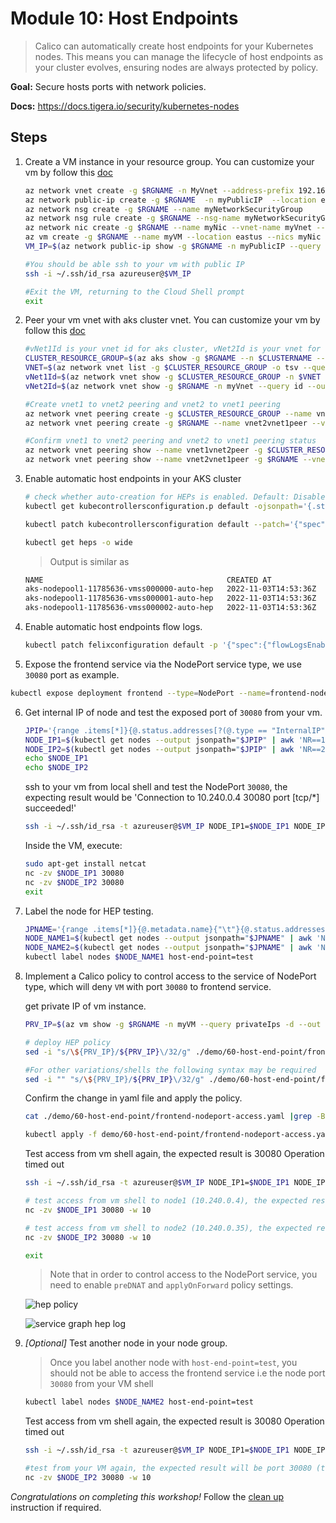 # Module 10: Host Endpoints

>Calico can automatically create host endpoints for your Kubernetes nodes. This means you can manage the lifecycle of host endpoints as your cluster evolves, ensuring nodes are always protected by policy.

**Goal:** Secure hosts ports with network policies.

**Docs:** https://docs.tigera.io/security/kubernetes-nodes


## Steps
1. Create a VM instance in your resource group. You can customize your vm by follow this [doc](https://docs.microsoft.com/en-us/azure/virtual-machines/linux/create-cli-complete)
   ```bash
   az network vnet create -g $RGNAME -n MyVnet --address-prefix 192.168.0.0/16 --subnet-name MySubnet --subnet-prefix 192.168.1.0/24 --location eastus
   az network public-ip create -g $RGNAME  -n myPublicIP  --location eastus 
   az network nsg create -g $RGNAME --name myNetworkSecurityGroup
   az network nsg rule create -g $RGNAME --nsg-name myNetworkSecurityGroup --name AllowRuleSSH --protocol tcp --priority 1000 --destination-port-range 22 --access allow
   az network nic create -g $RGNAME --name myNic --vnet-name myVnet --subnet mySubnet --public-ip-address myPublicIP --network-security-group myNetworkSecurityGroup
   az vm create -g $RGNAME --name myVM --location eastus --nics myNic --image UbuntuLTS --admin-username azureuser --generate-ssh-keys
   VM_IP=$(az network public-ip show -g $RGNAME -n myPublicIP --query ipAddress -o tsv)

   ```
   
   ```bash
   #You should be able ssh to your vm with public IP
   ssh -i ~/.ssh/id_rsa azureuser@$VM_IP
   ```
   ```bash
   #Exit the VM, returning to the Cloud Shell prompt
   exit
   ```

2. Peer your vm vnet with aks cluster vnet. You can customize your vm by follow this [doc](https://docs.microsoft.com/en-us/azure/virtual-network/tutorial-connect-virtual-networks-cli)


   ```bash
   #vNet1Id is your vnet id for aks cluster, vNet2Id is your vnet for VM.
   CLUSTER_RESOURCE_GROUP=$(az aks show -g $RGNAME --n $CLUSTERNAME --query nodeResourceGroup -o tsv)
   VNET=$(az network vnet list -g $CLUSTER_RESOURCE_GROUP -o tsv --query '[0].name') 
   vNet1Id=$(az network vnet show -g $CLUSTER_RESOURCE_GROUP -n $VNET --query id --out tsv) 
   vNet2Id=$(az network vnet show -g $RGNAME -n myVnet --query id --out tsv) 
   ```
   
   ```bash
   #Create vnet1 to vnet2 peering and vnet2 to vnet1 peering 
   az network vnet peering create -g $CLUSTER_RESOURCE_GROUP --name vnet1vnet2peer --vnet-name $VNET --remote-vnet $vNet2Id --allow-vnet-access
   az network vnet peering create -g $RGNAME --name vnet2vnet1peer --vnet-name myVnet --remote-vnet $vNet1Id --allow-vnet-access
   ```

   ```bash
   #Confirm vnet1 to vnet2 peering and vnet2 to vnet1 peering status
   az network vnet peering show --name vnet1vnet2peer -g $CLUSTER_RESOURCE_GROUP --vnet-name $VNET --query peeringState
   az network vnet peering show --name vnet2vnet1peer -g $RGNAME --vnet-name myVnet --query peeringState
   ```

3. Enable automatic host endpoints in your AKS cluster
   ```bash
   # check whether auto-creation for HEPs is enabled. Default: Disabled
   kubectl get kubecontrollersconfiguration.p default -ojsonpath='{.status.runningConfig.controllers.node.hostEndpoint.autoCreate}'
   ```

   ```bash
   kubectl patch kubecontrollersconfiguration default --patch='{"spec": {"controllers": {"node": {"hostEndpoint": {"autoCreate": "Enabled"}}}}}'

   ```

   ```bash
   kubectl get heps -o wide
   ```
   >Output is similar as 

   ```bash
   NAME                                         CREATED AT
   aks-nodepool1-11785636-vmss000000-auto-hep   2022-11-03T14:53:36Z
   aks-nodepool1-11785636-vmss000001-auto-hep   2022-11-03T14:53:36Z
   aks-nodepool1-11785636-vmss000002-auto-hep   2022-11-03T14:53:36Z
   ```

4. Enable automatic host endpoints flow logs.   
   
   ```bash
   kubectl patch felixconfiguration default -p '{"spec":{"flowLogsEnableHostEndpoint":true}}'
   ```  

5.  Expose the frontend service via the NodePort service type, we use `30080` port as example.
   ```bash
   kubectl expose deployment frontend --type=NodePort --name=frontend-nodeport --overrides='{"apiVersion":"v1","spec":{"ports":[{"nodePort":30080,"port":80,"targetPort":8080}]}}'
   ```

6. Get internal IP of node and test the exposed port of `30080` from your vm.
   ```bash
   JPIP='{range .items[*]}{@.status.addresses[?(@.type == "InternalIP")].address}{"\n"}{end}'
   NODE_IP1=$(kubectl get nodes --output jsonpath="$JPIP" | awk 'NR==1{print $1 }')
   NODE_IP2=$(kubectl get nodes --output jsonpath="$JPIP" | awk 'NR==2{print $1 }')
   echo $NODE_IP1
   echo $NODE_IP2
   ```

   ssh to your vm from local shell and test the NodePort `30080`, the expecting result would be 'Connection to 10.240.0.4 30080 port [tcp/*] succeeded!'
   ```bash
   ssh -i ~/.ssh/id_rsa -t azureuser@$VM_IP NODE_IP1=$NODE_IP1 NODE_IP2=$NODE_IP2 bash -l
   ```

   Inside the VM, execute:
   ```bash
   sudo apt-get install netcat
   nc -zv $NODE_IP1 30080
   nc -zv $NODE_IP2 30080
   exit
   ```

7. Label the node for HEP testing.
   ```bash
   JPNAME='{range .items[*]}{@.metadata.name}{"\t"}{@.status.addresses[?(@.type == "InternalIP")].address}{"\n"}{end}'
   NODE_NAME1=$(kubectl get nodes --output jsonpath="$JPNAME" | awk 'NR==1{print $1 }')
   NODE_NAME2=$(kubectl get nodes --output jsonpath="$JPNAME" | awk 'NR==2{print $1 }')
   kubectl label nodes $NODE_NAME1 host-end-point=test
   ```

8. Implement a Calico policy to control access to the service of NodePort type, which will deny `VM` with port `30080` to frontend service.

    get private IP of vm instance. 
    ```bash
    PRV_IP=$(az vm show -g $RGNAME -n myVM --query privateIps -d --out tsv)
    
    # deploy HEP policy
    sed -i "s/\${PRV_IP}/${PRV_IP}\/32/g" ./demo/60-host-end-point/frontend-nodeport-access.yaml

    #For other variations/shells the following syntax may be required
    sed -i "" "s/\${PRV_IP}/${PRV_IP}\/32/g" ./demo/60-host-end-point/frontend-nodeport-access.yaml
    ```

    Confirm the change in yaml file and apply the policy.
    ```bash
    cat ./demo/60-host-end-point/frontend-nodeport-access.yaml |grep -B 2 -A 0 $PRV_IP

    kubectl apply -f demo/60-host-end-point/frontend-nodeport-access.yaml
    ```

    Test access from vm shell again, the expected result is 30080 Operation timed out
    ```bash
    ssh -i ~/.ssh/id_rsa -t azureuser@$VM_IP NODE_IP1=$NODE_IP1 NODE_IP2=$NODE_IP2 bash -l
    ```
    
    ```bash
    # test access from vm shell to node1 (10.240.0.4), the expected result will be port 30080 (tcp) timed out
    nc -zv $NODE_IP1 30080 -w 10

    # test access from vm shell to node2 (10.240.0.35), the expected result will be 30080 port [tcp/*] succeeded!
    nc -zv $NODE_IP2 30080 -w 10

    exit
    ```

    > Note that in order to control access to the NodePort service, you need to enable `preDNAT` and `applyOnForward` policy settings.

    ![hep policy](../img/hep-policy.png) 

    ![service graph hep log](../img/hep-service-graph.png)


9. *[Optional]* Test another node in your node group. 

   > Once you label another node with `host-end-point=test`, you should not be able to access the frontend service i.e the node port `30080` from your VM shell
   ```bash
   kubectl label nodes $NODE_NAME2 host-end-point=test
   ```

    Test access from vm shell again, the expected result is 30080 Operation timed out
    ```bash
    ssh -i ~/.ssh/id_rsa -t azureuser@$VM_IP NODE_IP1=$NODE_IP1 NODE_IP2=$NODE_IP2 bash -l
    ```

   ```bash
   #test from your VM again, the expected result will be port 30080 (tcp) timed out
   nc -zv $NODE_IP2 30080 -w 10
   ```
   

*Congratulations on completing this workshop!*
Follow the [clean up](../calicocloud/workshop-cleanup.md) instruction if required.


